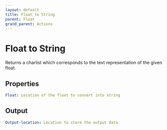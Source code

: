 ```yaml
---
layout: default
title: Float to String
parent: Float
grand_parent: Actions
---
```

# Float to String
Returns a charlist which corresponds to the text representation of the given float.

## Properties
```yaml
Float: Location of the float to convert into string
```

## Output
```yaml
Output-location: Location to store the output data
```
